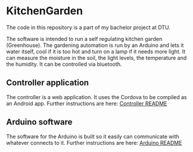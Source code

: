 KitchenGarden
=============

The code in this repository is a part of my bachelor project at DTU.

The software is intended to run a self regulating kitchen garden (Greenhouse).
The gardening automation is run by an Arduino and lets it water itself, cool if it is too hot and turn on a lamp if it needs more light.
It can measure the moisture in the soil, the light levels, the temperature and the humidity.
It can be controlled via bluetooth.

## Controller application
The controller is a web application. It uses the Cordova to be compiled as an Android app.
Further instructions are here: [Controller README](https://github.com/eikooc/KitchenGarden/blob/master/phoneApp/arduinoController/README.md)

## Arduino software
The software for the Arduino is built so it easily can communicate with whatever connects to it.
Further instructions are here: [Arduino README](https://github.com/eikooc/KitchenGarden/tree/master/arduinoApp/README.md)

